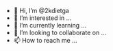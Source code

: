 - 👋 Hi, I’m @2kdietga
- 👀 I’m interested in ...
- 🌱 I’m currently learning ...
- 💞️ I’m looking to collaborate on ...
- 📫 How to reach me ...

<!---
2kdietga/2kdietga is a ✨ special ✨ repository because its `README.md` (this file) appears on your GitHub profile.
You can click the Preview link to take a look at your changes.
--->
